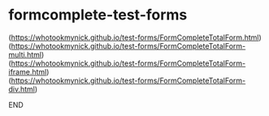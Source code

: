 # formcomplete-test-forms

(https://whotookmynick.github.io/test-forms/FormCompleteTotalForm.html) \
(https://whotookmynick.github.io/test-forms/FormCompleteTotalForm-multi.html) \
(https://whotookmynick.github.io/test-forms/FormCompleteTotalForm-iframe.html) \
(https://whotookmynick.github.io/test-forms/FormCompleteTotalForm-div.html) 

END
